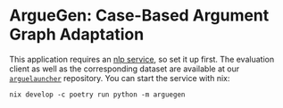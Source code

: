# ArgueGen: Case-Based Argument Graph Adaptation

This application requires an [nlp service](https://github.com/recap-utr/nlp-service), so set it up first.
The evaluation client as well as the corresponding dataset are available at our [`arguelauncher`](github.com/recap-utr/arguelauncher) repository.
You can start the service with nix:

```shell
nix develop -c poetry run python -m arguegen
```
